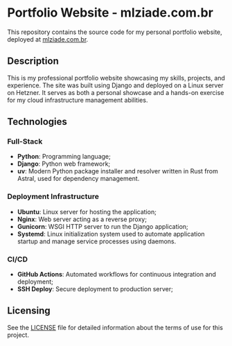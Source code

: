 # Portfolio Website - mlziade.com.br

This repository contains the source code for my personal portfolio website, deployed at [mlziade.com.br](https://mlziade.com.br).

## Description

This is my professional portfolio website showcasing my skills, projects, and experience. The site was built using Django and deployed on a Linux server on Hetzner. It serves as both a personal showcase and a hands-on exercise for my cloud infrastructure management abilities.

## Technologies

### Full-Stack
- **Python**: Programming language;
- **Django**: Python web framework;
- **uv**: Modern Python package installer and resolver written in Rust from Astral, used for dependency management.

### Deployment Infrastructure
- **Ubuntu**: Linux server for hosting the application;
- **Nginx**: Web server acting as a reverse proxy;
- **Gunicorn**: WSGI HTTP server to run the Django application;
- **Systemd**: Linux initialization system used to automate application startup and manage service processes using daemons.

### CI/CD
- **GitHub Actions**: Automated workflows for continuous integration and deployment;
- **SSH Deploy**: Secure deployment to production server;

## Licensing
See the [LICENSE](LICENSE) file for detailed information about the terms of use for this project.
